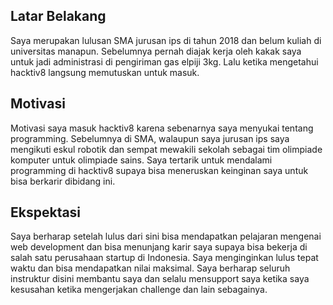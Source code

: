 [//]: # (Ceritakan sedikit tentang latar belakangmu seperti pendidikan terakhir atau pekerjaan sebelumnya)
## Latar Belakang
Saya merupakan lulusan SMA jurusan ips di tahun 2018 dan belum kuliah di universitas manapun. Sebelumnya pernah diajak kerja oleh kakak saya untuk jadi administrasi di pengiriman gas elpiji 3kg. Lalu ketika mengetahui hacktiv8 langsung memutuskan untuk masuk.

[//]: # (Motivasi apa yang mendorongmu untuk ikut program coding bootcamp di Hacktiv8?)
## Motivasi
Motivasi saya masuk hacktiv8 karena sebenarnya saya menyukai tentang programming. Sebelumnya di SMA, walaupun saya jurusan ips saya mengikuti eskul robotik dan sempat mewakili sekolah sebagai tim olimpiade komputer untuk olimpiade sains. Saya tertarik untuk mendalami programming di hacktiv8 supaya bisa meneruskan keinginan saya untuk bisa berkarir dibidang ini.

[//]: # (Beri tahu kami, apa yang ingin kamu dapatkan di Hacktiv8 dan apa yang ingin kamu capai setelah lulus dari sini?)
## Ekspektasi
Saya berharap setelah lulus dari sini bisa mendapatkan pelajaran mengenai web development dan bisa menunjang karir saya supaya bisa bekerja di salah satu perusahaan startup di Indonesia. Saya menginginkan lulus tepat waktu dan bisa mendapatkan nilai maksimal. Saya berharap seluruh instruktur disini membantu saya dan selalu mensupport saya ketika saya kesusahan ketika mengerjakan challenge dan lain sebagainya.

[//]: # (Apakah ada hal lain yang ingin disampaikan? Bila ada, kamu bebas untuk menuliskannya)
